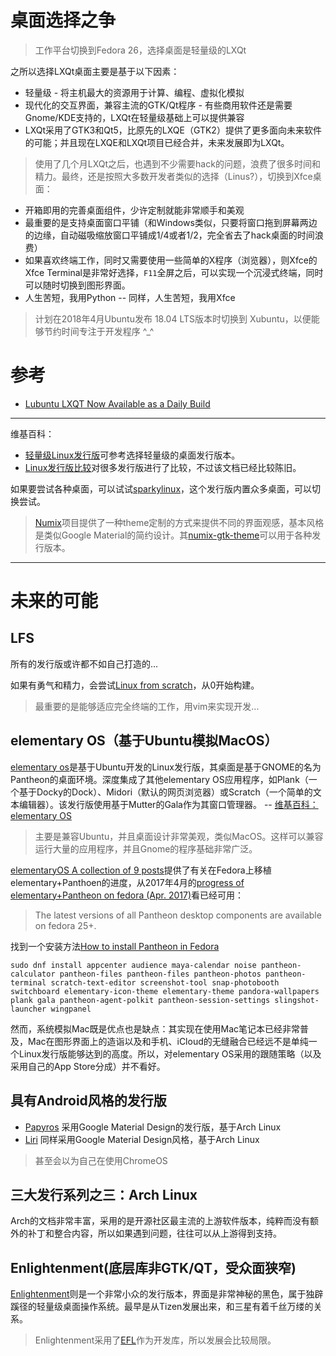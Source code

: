 # 桌面选择之争

> 工作平台切换到Fedora 26，选择桌面是轻量级的LXQt

之所以选择LXQt桌面主要是基于以下因素：

* 轻量级 - 将主机最大的资源用于计算、编程、虚拟化模拟
* 现代化的交互界面，兼容主流的GTK/Qt程序 - 有些商用软件还是需要Gnome/KDE支持的，LXQt在轻量级基础上可以提供兼容
* LXQt采用了GTK3和Qt5，比原先的LXQE（GTK2）提供了更多面向未来软件的可能；并且现在LXQE和LXQt项目已经合并，未来发展即为LXQt。

> 使用了几个月LXQt之后，也遇到不少需要hack的问题，浪费了很多时间和精力。最终，还是按照大多数开发者类似的选择（Linus?），切换到Xfce桌面：

* 开箱即用的完善桌面组件，少许定制就能非常顺手和美观
* 最重要的是支持桌面窗口平铺（和Windows类似，只要将窗口拖到屏幕两边的边缘，自动磁吸缩放窗口平铺成1/4或者1/2，完全省去了hack桌面的时间浪费）
* 如果喜欢终端工作，同时又需要使用一些简单的X程序（浏览器），则Xfce的Xfce Terminal是非常好选择，`F11`全屏之后，可以实现一个沉浸式终端，同时可以随时切换到图形界面。
* 人生苦短，我用Python -- 同样，人生苦短，我用Xfce

> 计划在2018年4月Ubuntu发布 18.04 LTS版本时切换到 Xubuntu，以便能够节约时间专注于开发程序 ^_^

# 参考

* [Lubuntu LXQT Now Available as a Daily Build](https://linuxlove.eu/lubuntu-with-lxqt-now-available-as-a-daily-build/)

----

维基百科：

* [轻量级Linux发行版](https://zh.wikipedia.org/wiki/%E8%BD%BB%E9%87%8F%E7%BA%A7Linux%E5%8F%91%E8%A1%8C%E7%89%88)可参考选择轻量级的桌面发行版本。
* [Linux发行版比较](https://zh.wikipedia.org/wiki/Linux%E5%8F%91%E8%A1%8C%E7%89%88%E6%AF%94%E8%BE%83)对很多发行版进行了比较，不过该文档已经比较陈旧。


如果要尝试各种桌面，可以试试[sparkylinux](https://sparkylinux.org/)，这个发行版内置众多桌面，可以切换尝试。

> [Numix](http://numixproject.org/)项目提供了一种theme定制的方式来提供不同的界面观感，基本风格是类似Google Material的简约设计。其[numix-gtk-theme](https://github.com/numixproject/numix-gtk-theme)可以用于各种发行版本。

----

# 未来的可能

## LFS

所有的发行版或许都不如自己打造的...

如果有勇气和精力，会尝试[Linux from scratch](http://www.linuxfromscratch.org/)，从0开始构建。

> 最重要的是能够适应完全终端的工作，用vim来实现开发...

## elementary OS（基于Ubuntu模拟MacOS）

[elementary os](https://elementary.io/)是基于Ubuntu开发的Linux发行版，其桌面是基于GNOME的名为Pantheon的桌面环境。深度集成了其他elementary OS应用程序，如Plank（一个基于Docky的Dock）、Midori（默认的网页浏览器）或Scratch（一个简单的文本编辑器）。该发行版使用基于Mutter的Gala作为其窗口管理器。 -- [维基百科：elementary OS](https://zh.wikipedia.org/wiki/Elementary_OS)

> 主要是兼容Ubuntu，并且桌面设计非常美观，类似MacOS。这样可以兼容运行大量的应用程序，并且Gnome的程序基础非常广泛。

[elementaryOS A collection of 9 posts](https://decathorpe.com/tag/elementaryos/)提供了有关在Fedora上移植elementary+Panthoen的进度，从2017年4月的[progress of elementary+Pantheon on fedora (Apr. 2017)](https://decathorpe.com/2017/04/29/progress-of-elementary-pantheon-on-fedora-apr-2017/)看已经可用：

> The latest versions of all Pantheon desktop components are available on fedora 25+.

找到一个安装方法[How to install Pantheon in Fedora](https://gist.github.com/danrabbit/bebcd4b5c3c10274bdd0997e85610bb3)

```
sudo dnf install appcenter audience maya-calendar noise pantheon-calculator pantheon-files pantheon-files pantheon-photos pantheon-terminal scratch-text-editor screenshot-tool snap-photobooth switchboard elementary-icon-theme elementary-theme pandora-wallpapers plank gala pantheon-agent-polkit pantheon-session-settings slingshot-launcher wingpanel
```

然而，系统模拟Mac既是优点也是缺点：其实现在使用Mac笔记本已经非常普及，Mac在图形界面上的造诣以及和手机、iCloud的无缝融合已经远不是单纯一个Linux发行版能够达到的高度。所以，对elementary OS采用的跟随策略（以及采用自己的App Store分成）并不看好。

## 具有Android风格的发行版

* [Papyros](http://papyros.io/) 采用Google Material Design的发行版，基于Arch Linux
* [Liri](https://liri.io/) 同样采用Google Material Design风格，基于Arch Linux

> 甚至会以为自己在使用ChromeOS

## 三大发行系列之三：Arch Linux

Arch的文档非常丰富，采用的是开源社区最主流的上游软件版本，纯粹而没有额外的补丁和整合内容，所以如果遇到问题，往往可以从上游得到支持。

## Enlightenment(底层库非GTK/QT，受众面狭窄)

[Enlightenment](https://www.enlightenment.org/)则是一个非常小众的发行版本，界面是非常神秘的黑色，属于独辟蹊径的轻量级桌面操作系统。最早是从Tizen发展出来，和三星有着千丝万缕的关系。

> Enlightenment采用了[EFL](https://www.enlightenment.org/about-efl)作为开发库，所以发展会比较局限。